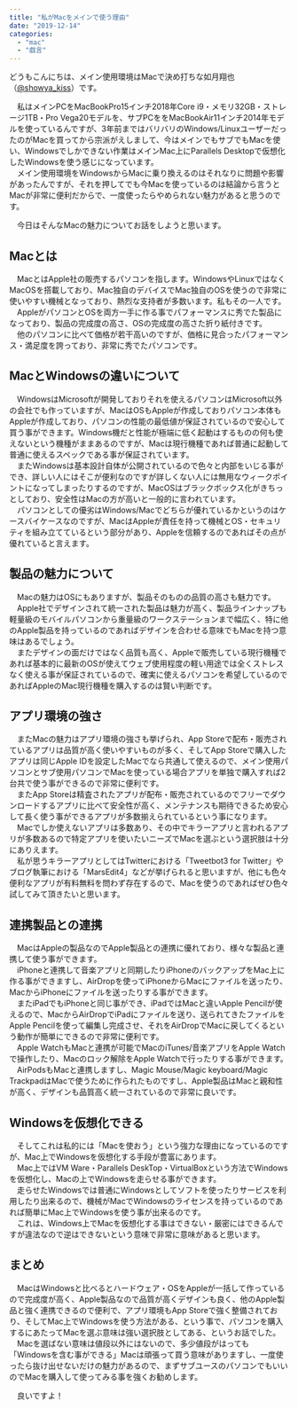 ```yaml
---
title: "私がMacをメインで使う理由"
date: "2019-12-14"
categories: 
  - "mac"
  - "戯言"
---
```


どうもこんにちは、メイン使用環境はMacで決め打ちな如月翔也（[@showya\_kiss](http://twitter.com/showya_kiss)）です。  
  
　私はメインPCをMacBookPro15インチ2018年Core i9・メモリ32GB・ストレージ1TB・Pro Vega20モデルを、サブPCををMacBookAir11インチ2014年モデルを使っているんですが、3年前まではバリバリのWindows/LinuxユーザーだったのがMacを買ってから宗派がえしまして、今はメインでもサブでもMacを使い、Windowsでしかできない作業はメインMac上にParallels Desktopで仮想化したWindowsを使う感じになっています。  
　メイン使用環境をWindowsからMacに乗り換えるのはそれなりに問題や影響があったんですが、それを押してでも今Macを使っているのは結論から言うとMacが非常に便利だからで、一度使ったらやめられない魅力があると思うのです。  
  
　今日はそんなMacの魅力についてお話をしようと思います。  
  

## Macとは

　MacとはApple社の販売するパソコンを指します。WindowsやLinuxではなくMacOSを搭載しており、Mac独自のデバイスでMac独自のOSを使うので非常に使いやすい機械となっており、熱烈な支持者が多数います。私もその一人です。  
　AppleがパソコンとOSを両方一手に作る事でパフォーマンスに秀でた製品になっており、製品の完成度の高さ、OSの完成度の高さた折り紙付きです。  
　他のパソコンに比べて価格が若干高いのですが、価格に見合ったパフォーマンス・満足度を誇っており、非常に秀でたパソコンです。  

## MacとWindowsの違いについて

　WindowsはMicrosoftが開発しておりそれを使えるパソコンはMicrosoft以外の会社でも作っていますが、MacはOSもAppleが作成しておりパソコン本体もAppleが作成しており、パソコンの性能の最低値が保証されているので安心して買う事ができます。Windows機だと性能が極端に低く起動はするものの何も使えないという機種がままあるのですが、Macは現行機種であれば普通に起動して普通に使えるスペックである事が保証されています。  
　またWindowsは基本設計自体が公開されているので色々と内部をいじる事ができ、詳しい人にはそこが便利なのですが詳しくない人には無用なウィークポイントになってしまったりするのですが、MacOSはブラックボックス化がきちっとしており、安全性はMacの方が高いと一般的に言われています。  
　パソコンとしての優劣はWindows/Macでどちらが優れているかというのはケースバイケースなのですが、MacはAppleが責任を持って機械とOS・セキュリティを組み立てているという部分があり、Appleを信頼するのであればその点が優れていると言えます。  

## 製品の魅力について

　Macの魅力はOSにもありますが、製品そのものの品質の高さも魅力です。  
　Apple社でデザインされて統一された製品は魅力が高く、製品ラインナップも軽量級のモバイルパソコンから重量級のワークステーションまで幅広く、特に他のApple製品を持っているのであればデザインを合わせる意味でもMacを持つ意味はあるでしょう。  
　またデザインの面だけではなく品質も高く、Appleで販売している現行機種であれば基本的に最新のOSが使えてウェブ使用程度の軽い用途では全くストレスなく使える事が保証されているので、確実に使えるパソコンを希望しているのであればAppleのMac現行機種を購入するのは賢い判断です。  

## アプリ環境の強さ

　またMacの魅力はアプリ環境の強さも挙げられ、App Storeで配布・販売されているアプリは品質が高く使いやすいものが多く、そしてApp Storeで購入したアプリは同じApple IDを設定したMacでなら共通して使えるので、メイン使用パソコンとサブ使用パソコンでMacを使っている場合アプリを単独で購入すれば2台共で使う事ができるので非常に便利です。  
　またApp Storeは精査されたアプリが配布・販売されているのでフリーでダウンロードするアプリに比べて安全性が高く、メンテナンスも期待できるため安心して長く使う事ができるアプリが多数揃えられているという事になります。  
　Macでしか使えないアプリは多数あり、その中でキラーアプリと言われるアプリが多数あるので特定アプリを使いたいニーズでMacを選ぶという選択肢は十分にありえます。  
　私が思うキラーアプリとしてはTwitterにおける「Tweetbot3 for Twitter」やブログ執筆における「MarsEdit4」などが挙げられると思いますが、他にも色々便利なアプリが有料無料を問わず存在するので、Macを使うのであればぜひ色々試してみて頂きたいと思います。  

## 連携製品との連携

　MacはAppleの製品なのでApple製品との連携に優れており、様々な製品と連携して使う事ができます。  
　iPhoneと連携して音楽アプリと同期したりiPhoneのバックアップをMac上に作る事ができますし、AirDropを使ってiPhoneからMacにファイルを送ったり、MacからiPhoneにファイルを送ったりする事ができます。  
　またiPadでもiPhoneと同じ事ができ、iPadではMacと違いApple Pencilが使えるので、MacからAirDropでiPadにファイルを送り、送られてきたファイルをApple Pencilを使って編集し完成させ、それをAirDropでMacに戻してくるという動作が簡単にできるので非常に便利です。  
　Apple WatchもMacと連携が可能でMacのiTunes/音楽アプリをApple Watchで操作したり、Macのロック解除をApple Watchで行ったりする事ができます。  
　AirPodsもMacと連携しますし、Magic Mouse/Magic keyboard/Magic TrackpadはMacで使うために作られたものですし、Apple製品はMacと親和性が高く、デザインも品質高く統一されているので非常に良いです。  

## Windowsを仮想化できる

　そしてこれは私的には「Macを使おう」という強力な理由になっているのですが、Mac上でWindowsを仮想化する手段が豊富にあります。  
　Mac上ではVM Ware・Parallels DeskTop・VirtualBoxという方法でWindowsを仮想化し、Macの上でWindowsを走らせる事ができます。  
　走らせたWindowsでは普通にWindowsとしてソフトを使ったりサービスを利用したり出来るので、機械がMacでWindowsのライセンスを持っているのであれば簡単にMac上でWindowsを使う事が出来るのです。  
　これは、Windows上でMacを仮想化する事はできない・厳密にはできるんですが違法なので逆はできないという意味で非常に意味があると思います。  

## まとめ

　MacはWindowsと比べるとハードウェア・OSをAppleが一括して作っているので完成度が高く、Apple製品なので品質が高くデザインも良く、他のApple製品と強く連携できるので便利で、アプリ環境もApp Storeで強く整備されており、そしてMac上でWindowsを使う方法がある、という事で、パソコンを購入するにあたってMacを選ぶ意味は強い選択肢としてある、というお話でした。  
　Macを選ばない意味は値段以外にはないので、多少値段がはっても「Windowsを含む事ができる」Macは頑張って買う意味がありますし、一度使ったら抜け出せないだけの魅力があるので、まずサブユースのパソコンでもいいのでMacを購入して使ってみる事を強くお勧めします。  
  
　良いですよ！

